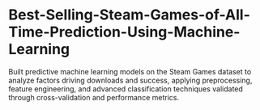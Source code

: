 # Best-Selling-Steam-Games-of-All-Time-Prediction-Using-Machine-Learning
Built predictive machine learning models on the Steam Games dataset to analyze factors driving downloads and success, applying preprocessing, feature engineering, and advanced classification techniques validated through cross-validation and performance metrics.
